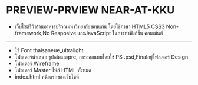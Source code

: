 # PREVIEW-PRVIEW NEAR-AT-KKU
- เว็บไซต์รีวิวร้านอาหารบริวณมหาวิทยาลัยขอนแก่น โดยใช้ภาษา HTML5 CSS3 Non-framework,No Resposive และJavaScript ในการทำฟังก์ชั่น คอมเม้นต์
-----------------------------------------------------
- ใช้ Font thaisaneue_ultralight
- โฟลเดอร์นำเสนอ รูปเล่มและpre, การออกแบบโดยใช้ PS .psd,Finalอยู่โฟลเดอร์ Design
- โฟลเดอร์ Wireframe 
- โฟลเดอร์ Master ไฟล์ HTML ทั้งหมด
- index.html หน้าแรกของเว็บไซต์
